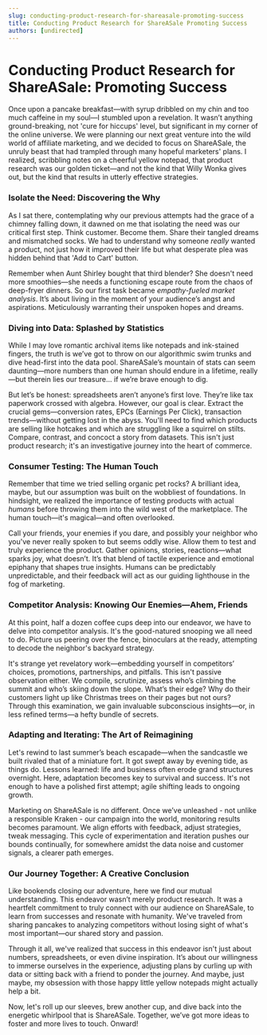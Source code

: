 ```yaml
---
slug: conducting-product-research-for-shareasale-promoting-success
title: Conducting Product Research for ShareASale Promoting Success
authors: [undirected]
---
```



# Conducting Product Research for ShareASale: Promoting Success

Once upon a pancake breakfast—with syrup dribbled on my chin and too much caffeine in my soul—I stumbled upon a revelation. It wasn’t anything ground-breaking, not 'cure for hiccups' level, but significant in my corner of the online universe. We were planning our next great venture into the wild world of affiliate marketing, and we decided to focus on ShareASale, the unruly beast that had trampled through many hopeful marketers' plans. I realized, scribbling notes on a cheerful yellow notepad, that product research was our golden ticket—and not the kind that Willy Wonka gives out, but the kind that results in utterly effective strategies.

### Isolate the Need: Discovering the Why

As I sat there, contemplating why our previous attempts had the grace of a chimney falling down, it dawned on me that isolating the need was our critical first step. Think customer. Become them. Share their tangled dreams and mismatched socks. We had to understand why someone *really* wanted a product, not just how it improved their life but what desperate plea was hidden behind that 'Add to Cart' button.

Remember when Aunt Shirley bought that third blender? She doesn't need more smoothies—she needs a functioning escape route from the chaos of deep-fryer dinners. So our first task became *empathy-fueled market analysis*. It’s about living in the moment of your audience’s angst and aspirations. Meticulously warranting their unspoken hopes and dreams.

### Diving into Data: Splashed by Statistics

While I may love romantic archival items like notepads and ink-stained fingers, the truth is we’ve got to throw on our algorithmic swim trunks and dive head-first into the data pool. ShareASale’s mountain of stats can seem daunting—more numbers than one human should endure in a lifetime, really—but therein lies our treasure... if we’re brave enough to dig.

But let’s be honest: spreadsheets aren’t anyone’s first love. They’re like tax paperwork crossed with algebra. However, our goal is clear. Extract the crucial gems—conversion rates, EPCs (Earnings Per Click), transaction trends—without getting lost in the abyss. You'll need to find which products are selling like hotcakes and which are struggling like a squirrel on stilts. Compare, contrast, and concoct a story from datasets. This isn't just product research; it's an investigative journey into the heart of commerce.

### Consumer Testing: The Human Touch

Remember that time we tried selling organic pet rocks? A brilliant idea, maybe, but our assumption was built on the wobbliest of foundations. In hindsight, we realized the importance of testing products with actual *humans* before throwing them into the wild west of the marketplace. The human touch—it's magical—and often overlooked.

Call your friends, your enemies if you dare, and possibly your neighbor who you've never really spoken to but seems oddly wise. Allow them to test and truly experience the product. Gather opinions, stories, reactions—what sparks joy, what doesn’t. It’s that blend of tactile experience and emotional epiphany that shapes true insights. Humans can be predictably unpredictable, and their feedback will act as our guiding lighthouse in the fog of marketing.

### Competitor Analysis: Knowing Our Enemies—Ahem, Friends

At this point, half a dozen coffee cups deep into our endeavor, we have to delve into competitor analysis. It's the good-natured snooping we all need to do. Picture us peering over the fence, binoculars at the ready, attempting to decode the neighbor's backyard strategy.

It's strange yet revelatory work—embedding yourself in competitors’ choices, promotions, partnerships, and pitfalls. This isn't passive observation either. We compile, scrutinize, assess who’s climbing the summit and who’s skiing down the slope. What’s their edge? Why do their customers light up like Christmas trees on their pages but not ours? Through this examination, we gain invaluable subconscious insights—or, in less refined terms—a hefty bundle of secrets.

### Adapting and Iterating: The Art of Reimagining

Let's rewind to last summer’s beach escapade—when the sandcastle we built rivaled that of a miniature fort. It got swept away by evening tide, as things do. Lessons learned: life and business often erode grand structures overnight. Here, adaptation becomes key to survival and success. It's not enough to have a polished first attempt; agile shifting leads to ongoing growth.

Marketing on ShareASale is no different. Once we’ve unleashed - not unlike a responsible Kraken - our campaign into the world, monitoring results becomes paramount. We align efforts with feedback, adjust strategies, tweak messaging. This cycle of experimentation and iteration pushes our bounds continually, for somewhere amidst the data noise and customer signals, a clearer path emerges.

### Our Journey Together: A Creative Conclusion

Like bookends closing our adventure, here we find our mutual understanding. This endeavor wasn’t merely product research. It was a heartfelt commitment to truly connect with our audience on ShareASale, to learn from successes and resonate with humanity. We've traveled from sharing pancakes to analyzing competitors without losing sight of what's most important—our shared story and passion.

Through it all, we've realized that success in this endeavor isn't just about numbers, spreadsheets, or even divine inspiration. It’s about our willingness to immerse ourselves in the experience, adjusting plans by curling up with data or sitting back with a friend to ponder the journey. And maybe, just maybe, my obsession with those happy little yellow notepads might actually help a bit.

Now, let's roll up our sleeves, brew another cup, and dive back into the energetic whirlpool that is ShareASale. Together, we’ve got more ideas to foster and more lives to touch. Onward!